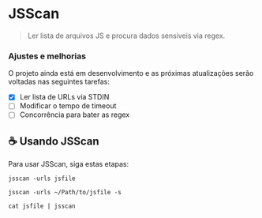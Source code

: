 # JSScan

> Ler lista de arquivos JS e procura dados sensiveis via regex. 

### Ajustes e melhorias

O projeto ainda está em desenvolvimento e as próximas atualizações serão voltadas nas seguintes tarefas:

- [x] Ler lista de URLs via STDIN
- [ ] Modificar o tempo de timeout
- [ ] Concorrência para bater as regex

## ☕ Usando JSScan

Para usar JSScan, siga estas etapas:

```
jsscan -urls jsfile

jsscan -urls ~/Path/to/jsfile -s 

cat jsfile | jsscan
```




